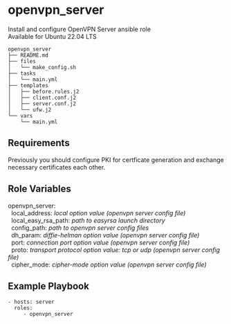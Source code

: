 openvpn_server
=========

Install and configure OpenVPN Server ansible role<br>
Available for Ubuntu 22.04 LTS<br>

    openvpn_server
    ├── README.md
    ├── files
    │   └── make_config.sh
    ├── tasks
    │   └── main.yml
    ├── templates
    │   ├── before.rules.j2
    │   ├── client.conf.j2
    │   ├── server.conf.j2
    │   └── ufw.j2
    └── vars
        └── main.yml

Requirements
------------

Previously you should configure PKI for certficate generation and exchange necessary certificates each other.

Role Variables
--------------

openvpn_server:<br>
&nbsp; local_address: *local option value (openvpn server config file)*<br>
&nbsp; local_easy_rsa_path: *path to easyrsa launch directory*<br>
&nbsp; config_path: *path to openvpn server config files*<br>
&nbsp; dh_param: *diffie-helman option value (openvpn server config file)*<br>
&nbsp; port: *connection port option value (openvpn server config file)*<br>
&nbsp; proto: *transport protocol option value: tcp or udp (openvpn server config file)*<br>
&nbsp; cipher_mode: *cipher-mode option value (openvpn server config file)*<br>

Example Playbook
----------------

    - hosts: server
      roles:
         - openvpn_server
